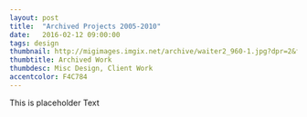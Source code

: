 ```yaml
---
layout: post
title:  "Archived Projects 2005-2010"
date:   2016-02-12 09:00:00
tags: design
thumbnail: http://migimages.imgix.net/archive/waiter2_960-1.jpg?dpr=2&fit=crop&fm=pjpg&h=320&w=320&fm=pjpg&bg=fff&pad=8&crop=left&usm=15
thumbtitle: Archived Work
thumbdesc: Misc Design, Client Work
accentcolor: F4C784
---
```


<section>
<p>This is placeholder Text</p>
</section>




